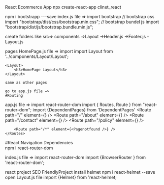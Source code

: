 React Ecommerce App
npx create-react-app clinet_react

npm i bootstrapp ---save
index.js file => import bootstrap
// bootstrap css
import "bootstrap/dist/css/bootstrap.min.css";
// bootstrap bundel js
import "bootstrap/dist/js/bootstrap.bundle.min.js";

create folders like
src=>
components =>Layout
->Header.js
->Footer.js
-Layout.js

pages
HomePage.js file => import
import Layout from '../components/Layout/Layout';

    <Layout>
        <h3>HomePage Layout</h3>
    </Layout>

    same as other pages

    go to app.js file =>
    #Routing

app.js file => import react-router-dom
import { Routes, Route } from "react-router-dom";
import {DependentPages} from 'DependentPages'
<Routes>
<Route path="/" element={<HomePage />} />
<Route path="/about" element={<About />} />
<Route path="/contact" element={<Contact />} />
<Route path="/policy" element={<Policy />} />

        <Route path="/*" element={<Pagenotfound />} />
    </Routes>

#React Navigation
Dependencies  
 npm i react-router-dom

index.js file => import react-router-dom
import {BrowserRouter } from 'react-router-dom';

  <BrowserRouter>
    <React.StrictMode>
      <App />
    </React.StrictMode>
  </BrowserRouter>

react project SEO FriendlyProject
install helmet
npm i react-helmet --save
open Layout.js file
import {Helmet} from 'react-helmet;

